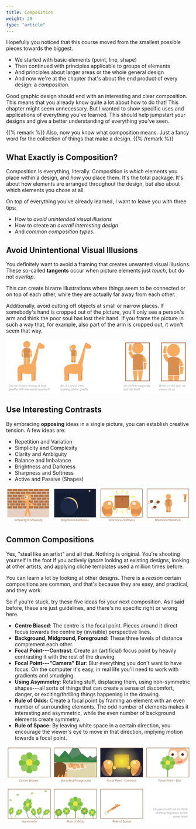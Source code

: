```yaml
---
title: Composition
weight: 28
type: "article"
---
```


Hopefully you noticed that this course moved from the smallest possible pieces towards the biggest.

* We started with basic elements (point, line, shape)
* Then continued with principles applicable to groups of elements 
* And principles about larger areas or the whole general design
* And now we're at the chapter that's about the end product of every design: a *composition*. 

Good graphic design should end with an interesting and clear composition. This means that you already know quite a lot about how to do that! This chapter might seem unnecessary. But I wanted to show specific uses and applications of everything you've learned. This should help jumpstart your designs and give a better understanding of everything you've seen.

{{% remark %}}
Also, now you know what composition means. Just a fancy word for the collection of things that make a design.
{{% /remark %}}

## What Exactly is Composition?

Composition is everything, literally. Composition is *which* elements you place within a design, and *how* you place them. It's the total package. It's about how elements are arranged throughout the design, but also about which elements you chose at all. 

On top of everything you've already learned, I want to leave you with three tips: 

* How to *avoid unintended visual illusions*
* How to create an *overall interesting design*
* And *common composition types*.

## Avoid Unintentional Visual Illusions

You definitely want to avoid a framing that creates unwanted visual illusions. These so-called **tangents** occur when picture elements just *touch*, but do not *overlap*. 

This can create bizarre illustrations where things seem to be connected or on top of each other, while they are actually far away from each other.

Additionally, avoid cutting off objects at small or narrow places. If somebody's hand is cropped out of the picture, you'll only see a person's arm and think the poor soul has lost their hand. If you frame the picture in such a way that, for example, also part of the arm is cropped out, it won't seem that way.

![Accidental tangents in design.](DesignCompositionTangents.webp)

## Use Interesting Contrasts

By embracing **opposing** ideas in a single picture, you can establish creative tension. A few ideas are:

-   Repetition and Variation
-   Simplicity and Complexity
-   Clarity and Ambiguity
-   Balance and Imbalance
-   Brightness and Darkness
-   Sharpness and Softness
-   Active and Passive (Shapes)

![Straddles and opposing contrasts in design.](DesignCompositionStraddles.webp)

## Common Compositions

Yes, "steal like an artist" and all that. Nothing is original. You're shooting yourself in the foot if you actively _ignore_ looking at existing designs, looking at other artists, and applying cliche templates used a million times before.

You can learn a lot by looking at other designs. There is a _reason_ certain compositions are common, and that's because they are easy, and practical, and they work.

So if you're stuck, try these five ideas for your next composition. As I said before, these are just guidelines, and there's no specific right or wrong here.

-   **Centre Biased**: The centre is the focal point. Pieces around it direct focus towards the centre by (invisible) perspective lines.
-   **Background, Midground, Foreground**: These three levels of distance complement each other.
-   **Focal Point---Contrast**: Create an (artificial) focus point by heavily contrasting it with the rest of the drawing.
-   **Focal Point---"Camera" Blur**: Blur everything you don't want to have focus. On the computer it's easy, in real life you'll need to work with gradients and smudging.
-   **Using Asymmetry**: Rotating stuff, displacing them, using non-symmetric shapes---all sorts of things that can create a sense of discomfort, danger, or exciting/thrilling things happening in the drawing.
-   **Rule of Odds:** Create a focal point by framing an element with an even number of surrounding elements. The odd number of elements makes it interesting and asymmetric, while the even number of background elements create symmetry.
-   **Rule of Space:** By leaving white space in a certain direction, you encourage the viewer's eye to move in that direction, implying motion towards a focal point.

![Examples of common compositions.](DesignCompositionExamples.webp)
